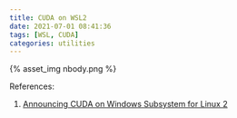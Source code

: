 ```yaml
---
title: CUDA on WSL2
date: 2021-07-01 08:41:36
tags: [WSL, CUDA]
categories: utilities
---
```


{% asset_img nbody.png %}

References:
1. [Announcing CUDA on Windows Subsystem for Linux 2](https://developer.nvidia.com/blog/announcing-cuda-on-windows-subsystem-for-linux-2/)
